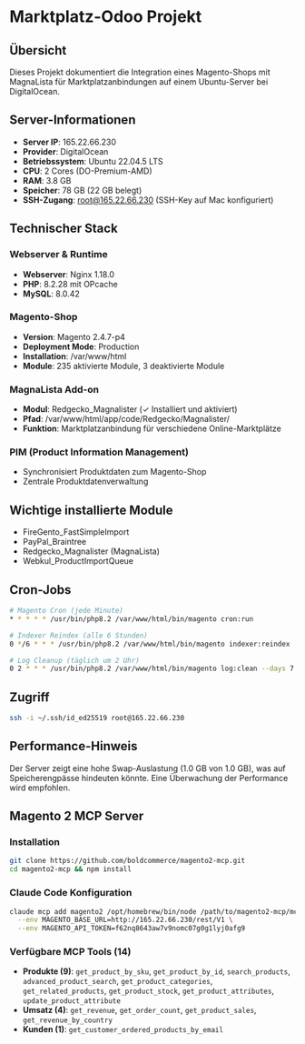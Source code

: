# Marktplatz-Odoo Projekt

## Übersicht
Dieses Projekt dokumentiert die Integration eines Magento-Shops mit MagnaLista für Marktplatzanbindungen auf einem Ubuntu-Server bei DigitalOcean.

## Server-Informationen
- **Server IP**: 165.22.66.230
- **Provider**: DigitalOcean
- **Betriebssystem**: Ubuntu 22.04.5 LTS
- **CPU**: 2 Cores (DO-Premium-AMD)
- **RAM**: 3.8 GB
- **Speicher**: 78 GB (22 GB belegt)
- **SSH-Zugang**: root@165.22.66.230 (SSH-Key auf Mac konfiguriert)

## Technischer Stack

### Webserver & Runtime
- **Webserver**: Nginx 1.18.0
- **PHP**: 8.2.28 mit OPcache
- **MySQL**: 8.0.42

### Magento-Shop
- **Version**: Magento 2.4.7-p4
- **Deployment Mode**: Production
- **Installation**: /var/www/html
- **Module**: 235 aktivierte Module, 3 deaktivierte Module

### MagnaLista Add-on
- **Modul**: Redgecko_Magnalister (✓ Installiert und aktiviert)
- **Pfad**: /var/www/html/app/code/Redgecko/Magnalister/
- **Funktion**: Marktplatzanbindung für verschiedene Online-Marktplätze

### PIM (Product Information Management)
- Synchronisiert Produktdaten zum Magento-Shop
- Zentrale Produktdatenverwaltung

## Wichtige installierte Module
- FireGento_FastSimpleImport
- PayPal_Braintree
- Redgecko_Magnalister (MagnaLista)
- Webkul_ProductImportQueue

## Cron-Jobs
```bash
# Magento Cron (jede Minute)
* * * * * /usr/bin/php8.2 /var/www/html/bin/magento cron:run

# Indexer Reindex (alle 6 Stunden)
0 */6 * * * /usr/bin/php8.2 /var/www/html/bin/magento indexer:reindex

# Log Cleanup (täglich um 2 Uhr)
0 2 * * * /usr/bin/php8.2 /var/www/html/bin/magento log:clean --days 7
```

## Zugriff
```bash
ssh -i ~/.ssh/id_ed25519 root@165.22.66.230
```

## Performance-Hinweis
Der Server zeigt eine hohe Swap-Auslastung (1.0 GB von 1.0 GB), was auf Speicherengpässe hindeuten könnte. Eine Überwachung der Performance wird empfohlen.

## Magento 2 MCP Server

### Installation
```bash
git clone https://github.com/boldcommerce/magento2-mcp.git
cd magento2-mcp && npm install
```

### Claude Code Konfiguration
```bash
claude mcp add magento2 /opt/homebrew/bin/node /path/to/magento2-mcp/mcp-server.js \
  --env MAGENTO_BASE_URL=http://165.22.66.230/rest/V1 \
  --env MAGENTO_API_TOKEN=f62nq8643aw7v9nomc07g0g1lyj0afg9
```

### Verfügbare MCP Tools (14)
- **Produkte (9)**: `get_product_by_sku`, `get_product_by_id`, `search_products`, `advanced_product_search`, `get_product_categories`, `get_related_products`, `get_product_stock`, `get_product_attributes`, `update_product_attribute`
- **Umsatz (4)**: `get_revenue`, `get_order_count`, `get_product_sales`, `get_revenue_by_country`
- **Kunden (1)**: `get_customer_ordered_products_by_email`
